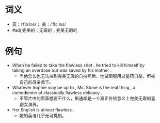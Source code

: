 # 词义
- 英：/ˈflɔːləs/； 美：/ˈflɔːləs/
- #adj 完美的；无瑕的；完美无瑕的
# 例句
- When he failed to take the flawless shot , he tried to kill himself by taking an overdose but was saved by his mother .
	- 当他怎么也无法拍到完美无瑕的自拍照后，他试图服用过量药自杀，但被自己的母亲救下。
- Whatever Sophie may be up to , Ms. Stone is the real thing , a comedienne of classically flawless delicacy .
	- 不管片中的索菲想要干什么，斯通却是一个真正传统意义上完美无瑕的喜剧女演员。
- Her English is almost flawless .
	- 她的英语几乎无可挑剔。

